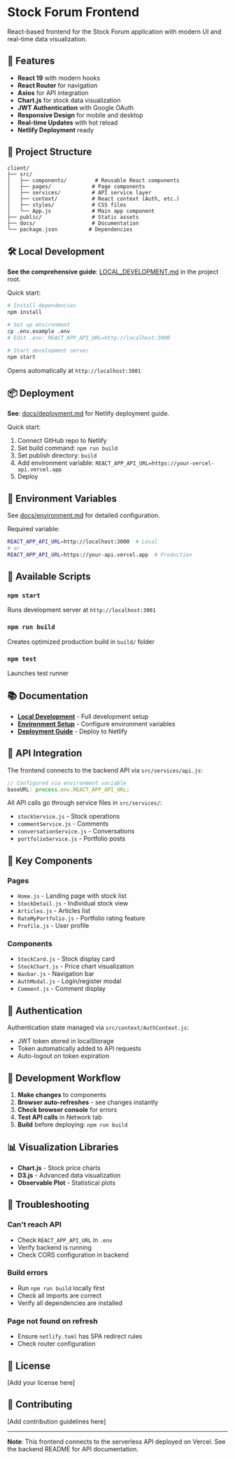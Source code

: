 # Stock Forum Frontend

React-based frontend for the Stock Forum application with modern UI and real-time data visualization.

## 🚀 Features

- **React 19** with modern hooks
- **React Router** for navigation
- **Axios** for API integration
- **Chart.js** for stock data visualization
- **JWT Authentication** with Google OAuth
- **Responsive Design** for mobile and desktop
- **Real-time Updates** with hot reload
- **Netlify Deployment** ready

## 📁 Project Structure

```
client/
├── src/
│   ├── components/         # Reusable React components
│   ├── pages/             # Page components
│   ├── services/          # API service layer
│   ├── context/           # React context (Auth, etc.)
│   ├── styles/            # CSS files
│   └── App.js             # Main app component
├── public/                # Static assets
├── docs/                  # Documentation
└── package.json          # Dependencies
```

## 🛠️ Local Development

**See the comprehensive guide**: [LOCAL_DEVELOPMENT.md](../LOCAL_DEVELOPMENT.md) in the project root.

Quick start:

```bash
# Install dependencies
npm install

# Set up environment
cp .env.example .env
# Edit .env: REACT_APP_API_URL=http://localhost:3000

# Start development server
npm start
```

Opens automatically at `http://localhost:3001`

## 📦 Deployment

**See**: [docs/deployment.md](./docs/deployment.md) for Netlify deployment guide.

Quick start:

1. Connect GitHub repo to Netlify
2. Set build command: `npm run build`
3. Set publish directory: `build`
4. Add environment variable: `REACT_APP_API_URL=https://your-vercel-api.vercel.app`
5. Deploy

## 🔑 Environment Variables

See [docs/environment.md](./docs/environment.md) for detailed configuration.

Required variable:

```bash
REACT_APP_API_URL=http://localhost:3000  # Local
# or
REACT_APP_API_URL=https://your-api.vercel.app  # Production
```

## 🧪 Available Scripts

### `npm start`

Runs development server at `http://localhost:3001`

### `npm run build`

Creates optimized production build in `build/` folder

### `npm test`

Launches test runner

## 📚 Documentation

- **[Local Development](../LOCAL_DEVELOPMENT.md)** - Full development setup
- **[Environment Setup](./docs/environment.md)** - Configure environment variables
- **[Deployment Guide](./docs/deployment.md)** - Deploy to Netlify

## 🔗 API Integration

The frontend connects to the backend API via `src/services/api.js`:

```javascript
// Configured via environment variable
baseURL: process.env.REACT_APP_API_URL;
```

All API calls go through service files in `src/services/`:

- `stockService.js` - Stock operations
- `commentService.js` - Comments
- `conversationService.js` - Conversations
- `portfolioService.js` - Portfolio posts

## 🎨 Key Components

### Pages

- `Home.js` - Landing page with stock list
- `StockDetail.js` - Individual stock view
- `Articles.js` - Articles list
- `RateMyPortfolio.js` - Portfolio rating feature
- `Profile.js` - User profile

### Components

- `StockCard.js` - Stock display card
- `StockChart.js` - Price chart visualization
- `Navbar.js` - Navigation bar
- `AuthModal.js` - Login/register modal
- `Comment.js` - Comment display

## 🔐 Authentication

Authentication state managed via `src/context/AuthContext.js`:

- JWT token stored in localStorage
- Token automatically added to API requests
- Auto-logout on token expiration

## 🎯 Development Workflow

1. **Make changes** to components
2. **Browser auto-refreshes** - see changes instantly
3. **Check browser console** for errors
4. **Test API calls** in Network tab
5. **Build** before deploying: `npm run build`

## 📊 Visualization Libraries

- **Chart.js** - Stock price charts
- **D3.js** - Advanced data visualization
- **Observable Plot** - Statistical plots

## 🐛 Troubleshooting

### Can't reach API

- Check `REACT_APP_API_URL` in `.env`
- Verify backend is running
- Check CORS configuration in backend

### Build errors

- Run `npm run build` locally first
- Check all imports are correct
- Verify all dependencies are installed

### Page not found on refresh

- Ensure `netlify.toml` has SPA redirect rules
- Check router configuration

## 📝 License

[Add your license here]

## 🤝 Contributing

[Add contribution guidelines here]

---

**Note**: This frontend connects to the serverless API deployed on Vercel. See the backend README for API documentation.
